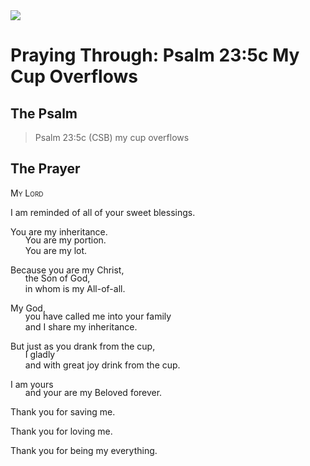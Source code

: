 <img class="intro-right" src="/images/art-paris-psalter.jpg">

<style>
  li {list-style-type: none;}
  p + ul {
    margin-top: -18px;
}
</style>

# Praying Through: Psalm 23:5c My Cup Overflows

## The Psalm

>Psalm 23:5c (CSB)   my cup overflows

## The Prayer

<div style='font-variant: small-caps;'>
My Lord
</div>

I am reminded of all of your sweet blessings.

You are my inheritance.
* You are my portion.
* You are my lot.

Because you are my Christ,
* the Son of God,
* in whom is my All-of-all.

My God,
* you have called me into your family 
* and I share my inheritance.

But just as you drank from the cup,
* I gladly 
* and with great joy drink from the cup.

I am yours 
* and your are my Beloved forever.

Thank you for saving me.

Thank you for loving me.

Thank you for being my everything.
